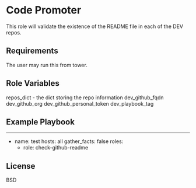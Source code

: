 Code Promoter
=========

This role will validate the existence of the README file in each of the DEV repos.

Requirements
------------

The user may run this from tower.


Role Variables
--------------

repos_dict                  - the dict storing the repo information
dev_github_fqdn
dev_github_org
dev_github_personal_token
dev_playbook_tag

Example Playbook
----------------

---
 - name: test 
   hosts: all
   gather_facts: false
   roles:
    - role: check-github-readme
    
         
License
-------

BSD
